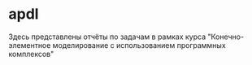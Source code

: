 # apdl

Здесь представлены отчёты по задачам в рамках курса "Конечно-элементное моделирование с использованием программных комплексов"
